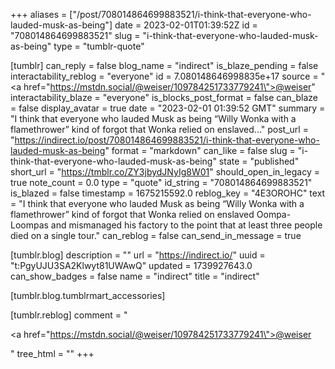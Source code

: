 +++
aliases = ["/post/708014864699883521/i-think-that-everyone-who-lauded-musk-as-being"]
date = 2023-02-01T01:39:52Z
id = "708014864699883521"
slug = "i-think-that-everyone-who-lauded-musk-as-being"
type = "tumblr-quote"

[tumblr]
can_reply = false
blog_name = "indirect"
is_blaze_pending = false
interactability_reblog = "everyone"
id = 7.080148646998835e+17
source = "<a href=\"https://mstdn.social/@weiser/109784251733779241\">@weiser</a>"
interactability_blaze = "everyone"
is_blocks_post_format = false
can_blaze = false
display_avatar = true
date = "2023-02-01 01:39:52 GMT"
summary = "I think that everyone who lauded Musk as being “Willy Wonka with a flamethrower” kind of forgot that Wonka relied on enslaved..."
post_url = "https://indirect.io/post/708014864699883521/i-think-that-everyone-who-lauded-musk-as-being"
format = "markdown"
can_like = false
slug = "i-think-that-everyone-who-lauded-musk-as-being"
state = "published"
short_url = "https://tmblr.co/ZY3jbydJNyIg8W01"
should_open_in_legacy = true
note_count = 0.0
type = "quote"
id_string = "708014864699883521"
is_blazed = false
timestamp = 1675215592.0
reblog_key = "4E3OROHC"
text = "I think that everyone who lauded Musk as being “Willy Wonka with a flamethrower” kind of forgot that Wonka relied on enslaved Oompa-Loompas and mismanaged his factory to the point that at least three people died on a single tour."
can_reblog = false
can_send_in_message = true

[tumblr.blog]
description = ""
url = "https://indirect.io/"
uuid = "t:PgyUJU3SA2Klwyt81UWAwQ"
updated = 1739927643.0
can_show_badges = false
name = "indirect"
title = "indirect"

[tumblr.blog.tumblrmart_accessories]

[tumblr.reblog]
comment = "<p><a href=\"https://mstdn.social/@weiser/109784251733779241\">@weiser</a></p>"
tree_html = ""
+++
